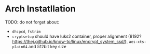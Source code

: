 # Arch Instatllation

TODO: do not forget about: 
- `dhcpcd`, `fstrim`
- `cryptsetup` should have luks2 container, proper alignment (8192? https://thej.github.io/know-to/linux/encrypt_system_ssd/), `aes-xts-plain64` and 512bit key size
